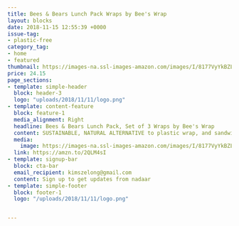 ```yaml
---
title: Bees & Bears Lunch Pack Wraps by Bee's Wrap
layout: blocks
date: 2018-11-15 12:55:39 +0000
issue-tag:
- plastic-free
category_tag:
- home
- featured
thumbnail: https://images-na.ssl-images-amazon.com/images/I/8177VyYkBZL._SL1500_.jpg
price: 24.15
page_sections:
- template: simple-header
  block: header-3
  logo: "uploads/2018/11/11/logo.png"
- template: content-feature
  block: feature-1
  media_alignment: Right
  headline: Bees & Bears Lunch Pack, Set of 3 Wraps by Bee's Wrap
  content: SUSTAINABLE, NATURAL ALTERNATIVE to plastic wrap, and sandwich bags. Also makes a great earth friendly gift for those always on the go!
  media:
    image: https://images-na.ssl-images-amazon.com/images/I/8177VyYkBZL._SL1500_.jpg
  link: https://amzn.to/2QLM4sI
- template: signup-bar
  block: cta-bar
  email_recipient: kimszelong@gmail.com
  content: Sign up to get updates from nadaar
- template: simple-footer
  block: footer-1
  logo: "/uploads/2018/11/11/logo.png"


---
```


